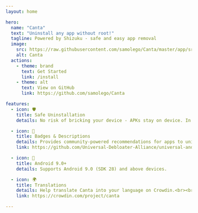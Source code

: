 ```yaml
---
layout: home

hero:
  name: "Canta"
  text: "Uninstall any app without root!"
  tagline: Powered by Shizuku - safe and easy app removal
  image:
    src: https://raw.githubusercontent.com/samolego/Canta/master/app/src/main/res/mipmap-xxxhdpi/ic_launcher.png
    alt: Canta
  actions:
    - theme: brand
      text: Get Started
      link: /install
    - theme: alt
      text: View on GitHub
      link: https://github.com/samolego/Canta

features:
  - icon: 🛡️
    title: Safe Uninstallation
    details: No risk of bricking your device - APKs stay on device. In case of bootloop you will only need to perform a factory reset.

  - icon: 📝
    title: Badges & Descriptions
    details: Provides community-powered recommendations for apps to uninstall.
    link: https://github.com/Universal-Debloater-Alliance/universal-android-preinstalled-lists

  - icon: 📱
    title: Android 9.0+
    details: Supports Android 9.0 (SDK 28) and above devices.

  - icon: 🌍
    title: Translations
    details: Help translate Canta into your language on Crowdin.<br><br><a href="https://crowdin.com/project/canta"><img src="https://badges.crowdin.net/canta/localized.svg" alt="Crowdin translation status"></a>
    link: https://crowdin.com/project/canta

---
```

